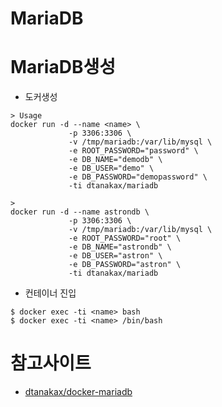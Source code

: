 # MariaDB

# MariaDB생성
* 도커생성
```shell
> Usage
docker run -d --name <name> \
             -p 3306:3306 \
             -v /tmp/mariadb:/var/lib/mysql \
             -e ROOT_PASSWORD="password" \
             -e DB_NAME="demodb" \
             -e DB_USER="demo" \
             -e DB_PASSWORD="demopassword" \
             -ti dtanakax/mariadb

> 
docker run -d --name astrondb \
             -p 3306:3306 \
             -v /tmp/mariadb:/var/lib/mysql \
             -e ROOT_PASSWORD="root" \
             -e DB_NAME="astrondb" \
             -e DB_USER="astron" \
             -e DB_PASSWORD="astron" \
             -ti dtanakax/mariadb

```
* 컨테이너 진입
```
$ docker exec -ti <name> bash
$ docker exec -ti <name> /bin/bash
```


# 참고사이트
- [dtanakax/docker-mariadb](https://github.com/dtanakax/docker-mariadb)